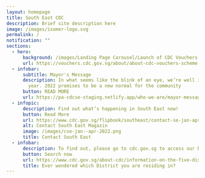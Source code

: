 ```yaml
---
layout: homepage
title: South East CDC
description: Brief site description here
image: /images/isomer-logo.svg
permalink: /
notification: ""
sections:
  - hero:
      background: /images/Landing Page Carousel/Launch of CDC Vouchers Banner T4 (002).png
      url: https://vouchers.cdc.gov.sg/about/about-cdc-vouchers-scheme
  - infobar:
      subtitle: Mayor's Message
      description: In what seems like the blink of an eye, we’re well into the new
        year. 2022 promises to be a new normal for the community
      button: READ MORE
      url: https://pa-cdcse-staging.netlify.app/who-we-are/mayor-message
  - infopic:
      description: Find out what’s happening in South East now!
      button: Read More
      url: https://www.cdc.gov.sg/flipbook/southeast/contact-se-jan-apr-2022/index.html#p=1
      alt: Contact South East Magazin
      image: /images/cse-jan--apr-2022.png
      title: Contact South East
  - infobar:
      description: To find out, please go to cdc.gov.sg to access our District Locator.
      button: Search now
      url: https://www.cdc.gov.sg/about-cdc/information-on-the-five-districts
      title: Ever wondered which District you are residing in?
---
```

